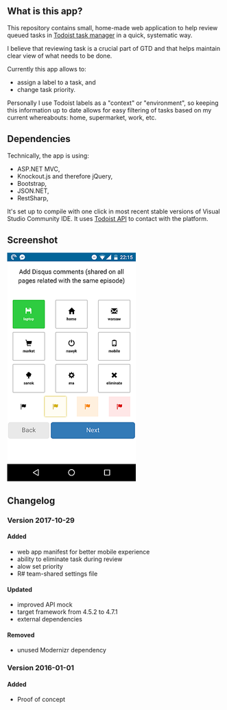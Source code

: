 ## What is this app?

This repository contains small, home-made web application to help review queued tasks in [Todoist task manager](http://todoist.com) in a quick, systematic way.

I believe that reviewing task is a crucial part of GTD and that helps maintain clear view of what needs to be done.

Currently this app allows to:
* assign a label to a task, and
* change task priority.

Personally I use Todoist labels as a "context" or "environment", so keeping this information up to date allows for easy filtering of tasks based on my current whereabouts: home, supermarket, work, etc.

## Dependencies

Technically, the app is using:
* ASP.NET MVC,
* Knockout.js and therefore jQuery,
* Bootstrap,
* JSON.NET,
* RestSharp,

It's set up to compile with one click in most recent stable versions of Visual Studio Community IDE. It uses [Todoist API](https://developer.todoist.com/) to contact with the platform.

## Screenshot
![](documentation/todoist-review-app-screenshot-300-2017-10-29.png)

## Changelog

### Version 2017-10-29
#### Added
* web app manifest for better mobile experience
* ability to eliminate task during review
* alow set priority
* R# team-shared settings file

#### Updated
* improved API mock
* target framework from 4.5.2 to 4.7.1
* external dependencies
#### Removed
* unused Modernizr dependency

### Version 2016-01-01
#### Added
* Proof of concept
